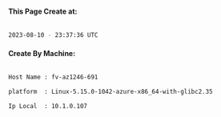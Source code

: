 
   
#### This Page Create at:

```bash

2023-08-10 - 23:37:36 UTC

```

#### Create By Machine:

```bash

Host Name : fv-az1246-691

platform  : Linux-5.15.0-1042-azure-x86_64-with-glibc2.35

Ip Local  : 10.1.0.107

```

